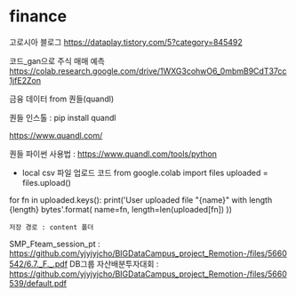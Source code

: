 # finance

고로시아 블로그
https://dataplay.tistory.com/5?category=845492

코드_gan으로 주식 매매 예측 
https://colab.research.google.com/drive/1WXG3cohwO6_0mbmB9CdT37cc1jfE2Zon

금융 데이터 from 퀀들(quandl)

퀀들 인스톨 : pip install quandl

https://www.quandl.com/

퀀들 파이썬 사용법 : https://www.quandl.com/tools/python


* local csv 파일 업로드 코드
from google.colab import files
uploaded = files.upload()

for fn in uploaded.keys():
    print('User uploaded file "{name}" with length {length} bytes'.format(
        name=fn, length=len(uploaded[fn])
    ))
    
    저장 경로 : content 폴더
SMP_Fteam_session_pt : https://github.com/yjyjyjcho/BIGDataCampus_project_Remotion-/files/5660542/6.7._F._.pdf
DB그룹 자산배분투자대회 : https://github.com/yjyjyjcho/BIGDataCampus_project_Remotion-/files/5660539/default.pdf
